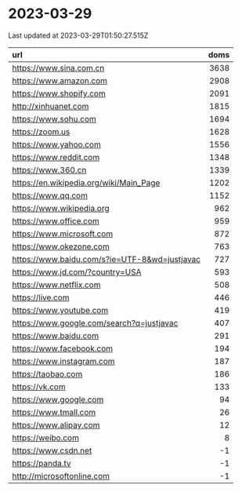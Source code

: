# 2023-03-29

<!-- BEGIN -->
Last updated at 2023-03-29T01:50:27.515Z

url | doms
:- | -:
https://www.sina.com.cn | 3638
https://www.amazon.com | 2908
https://www.shopify.com | 2091
http://xinhuanet.com | 1815
https://www.sohu.com | 1694
https://zoom.us | 1628
https://www.yahoo.com | 1556
https://www.reddit.com | 1348
https://www.360.cn | 1339
https://en.wikipedia.org/wiki/Main_Page | 1202
https://www.qq.com | 1152
https://www.wikipedia.org | 962
https://www.office.com | 959
https://www.microsoft.com | 872
https://www.okezone.com | 763
https://www.baidu.com/s?ie=UTF-8&wd=justjavac | 727
https://www.jd.com/?country=USA | 593
https://www.netflix.com | 508
https://live.com | 446
https://www.youtube.com | 419
https://www.google.com/search?q=justjavac | 407
https://www.baidu.com | 291
https://www.facebook.com | 194
https://www.instagram.com | 187
https://taobao.com | 186
https://vk.com | 133
https://www.google.com | 94
https://www.tmall.com | 26
https://www.alipay.com | 12
https://weibo.com | 8
https://www.csdn.net | -1
https://panda.tv | -1
http://microsoftonline.com | -1
<!-- END -->

